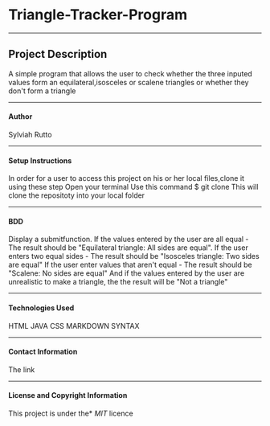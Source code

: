 # Triangle-Tracker-Program


---

## Project Description
A simple program that allows the user to check whether the three inputed values form an equilateral,isosceles or scalene triangles or whether they don't form a triangle


---


#### Author
Sylviah Rutto

----


#### Setup Instructions
In order for a user to access this project on his or her local files,clone it using these step
Open your terminal
Use this command $ git clone 
This will clone the repositoty into your local folder


---

#### BDD
Display a submitfunction.
If the values entered by the user are all equal - The result should be "Equilateral triangle: All sides are equal".
If the user enters two equal sides - The result should be "Isosceles triangle: Two sides are equal"
If the user enter values that aren't equal - The result should be "Scalene: No sides are equal"
And if the values entered by the user are unrealistic to make a triangle, the the result will be "Not a triangle"



---

#### Technologies Used
HTML
JAVA
CSS
MARKDOWN SYNTAX


----
#### Contact Information
The link 



---
#### License and Copyright Information
This project is under the* *MIT* licence

